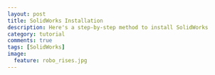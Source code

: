 ```yaml
---
layout: post
title: SolidWorks Installation
description: Here's a step-by-step method to install SolidWorks 
category: tutorial
comments: true
tags: [SolidWorks]
image:
  feature: robo_rises.jpg
---
```



